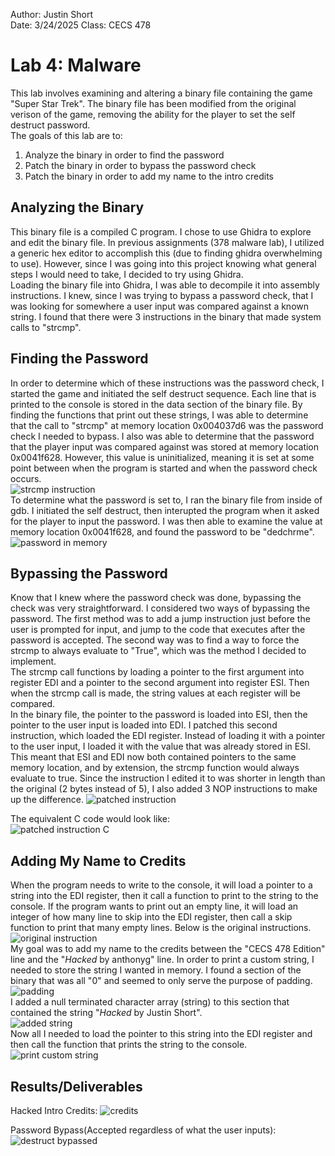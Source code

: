 Author: Justin Short  
Date: 3/24/2025
Class: CECS 478

# Lab 4: Malware
This lab involves examining and altering a binary file containing the game "Super Star Trek". The binary file has been modified from the original verison of the game, removing the ability for the player to set the self destruct password.  
The goals of this lab are to:
1) Analyze the binary in order to find the password
2) Patch the binary in order to bypass the password check
3) Patch the binary in order to add my name to the intro credits

## Analyzing the Binary
This binary file is a compiled C program. I chose to use Ghidra to explore and edit the binary file. In previous assignments (378 malware lab), I utilized a generic hex editor to accomplish this (due to finding ghidra overwhelming to use). However, since I was going into this project knowing what general steps I would need to take, I decided to try using Ghidra.  
Loading the binary file into Ghidra, I was able to decompile it into assembly instructions. I knew, since I was trying to bypass a password check, that I was looking for somewhere a user input was compared against a known string. I found that there were 3 instructions in the binary that made system calls to "strcmp".  


## Finding the Password
In order to determine which of these instructions was the password check, I started the game and initiated the self destruct sequence. Each line that is printed to the console is stored in the data section of the binary file. By finding the functions that print out these strings, I was able to determine that the call to "strcmp" at memory location 0x004037d6 was the password check I needed to bypass. I also was able to determine that the password that the player input was compared against was stored at memory location 0x0041f628. However, this value is uninitialized, meaning it is set at some point between when the program is started and when the password check occurs.  
![strcmp instruction](/photos/strcmp_before.png)  
To determine what the password is set to, I ran the binary file from inside of gdb. I initiated the self destruct, then interupted the program when it asked for the player to input the password. I was then able to examine the value at memory location 0x0041f628, and found the password to be "dedchrme".  
![password in memory](/photos/password_in_memory.png)  


## Bypassing the Password
Know that I knew where the password check was done, bypassing the check was very straightforward. I considered two ways of bypassing the password. The first method was to add a jump instruction just before the user is prompted for input, and jump to the code that executes after the password is accepted. The second way was to find a way to force the strcmp to always evaluate to "True", which was the method I decided to implement.  
The strcmp call functions by loading a pointer to the first argument into register EDI and a pointer to the second argument into register ESI. Then when the strcmp call is made, the string values at each register will be compared.  
In the binary file, the pointer to the password is loaded into ESI, then the pointer to the user input is loaded into EDI. I patched this second instruction, which loaded the EDI register. Instead of loading it with a pointer to the user input, I loaded it with the value that was already stored in ESI. This meant that ESI and EDI now both contained pointers to the same memory location, and by extension, the strcmp function would always evaluate to true. Since the instruction I edited it to was shorter in length than the original (2 bytes instead of 5), I also added 3 NOP instructions to make up the difference.
![patched instruction](/photos/strcmp_hacked.png)  

The equivalent C code would look like:  
![patched instruction C](/photos/equivalent_C.png)  

## Adding My Name to Credits
When the program needs to write to the console, it will load a pointer to a string into the EDI register, then it call a function to print to the string to the console. If the program wants to print out an empty line, it will load an integer of how many line to skip into the EDI register, then call a skip function to print that many empty lines. Below is the original instructions.  
![original instruction](/photos/credits_before.png)  
My goal was to add my name to the credits between the "CECS 478 Edition" line and the "*Hacked* by anthonyg" line. In order to print a custom string, I needed to store the string I wanted in memory. I found a section of the binary that was all "0" and seemed to only serve the purpose of padding.  
![padding](/photos/store_data_empty_space.png)  
I added a null terminated character array (string) to this section that contained the string "*Hacked* by Justin Short".  
![added string](/photos/added_string.png)  
Now all I needed to load the pointer to this string into the EDI register and then call the function that prints the string to the console.  
![print custom string](/photos/credits_hacked.png)  

## Results/Deliverables
Hacked Intro Credits:
![credits](/photos/credits.png)  

Password Bypass(Accepted regardless of what the user inputs):
![destruct bypassed](/photos/destruct_bypassed.png)  
